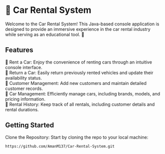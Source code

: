 # 🚗 Car Rental System
Welcome to the Car Rental System! This Java-based console application is designed to provide an immersive experience in the car rental industry while serving as an educational tool. 🌟

## Features
🚀 Rent a Car: Enjoy the convenience of renting cars through an intuitive console interface.<br>
🔁 Return a Car: Easily return previously rented vehicles and update their availability status.<br>
👥 Customer Management: Add new customers and maintain detailed customer records.<br>
🚗 Car Management: Efficiently manage cars, including brands, models, and pricing information.<br>
📝 Rental History: Keep track of all rentals, including customer details and rental durations.<br>

## Getting Started
Clone the Repository: Start by cloning the repo to your local machine:
```
https://github.com/AmanM137/Car-Rental-System.git
```
